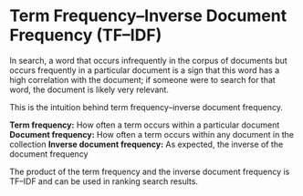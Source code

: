 # Term Frequency–Inverse Document Frequency (TF–IDF)

In search, a word that occurs infrequently in the corpus of documents but occurs frequently in a particular document is a sign that this word has a high correlation with the document; if someone were to search for that word, the document is likely very relevant.

This is the intuition behind term frequency–inverse document frequency.

**Term frequency:** How often a term occurs within a particular document
**Document frequency:** How often a term occurs within any document in the collection
**Inverse document frequency:** As expected, the inverse of the document frequency

The product of the term frequency and the inverse document frequency is TF–IDF and can be used in ranking search results.
